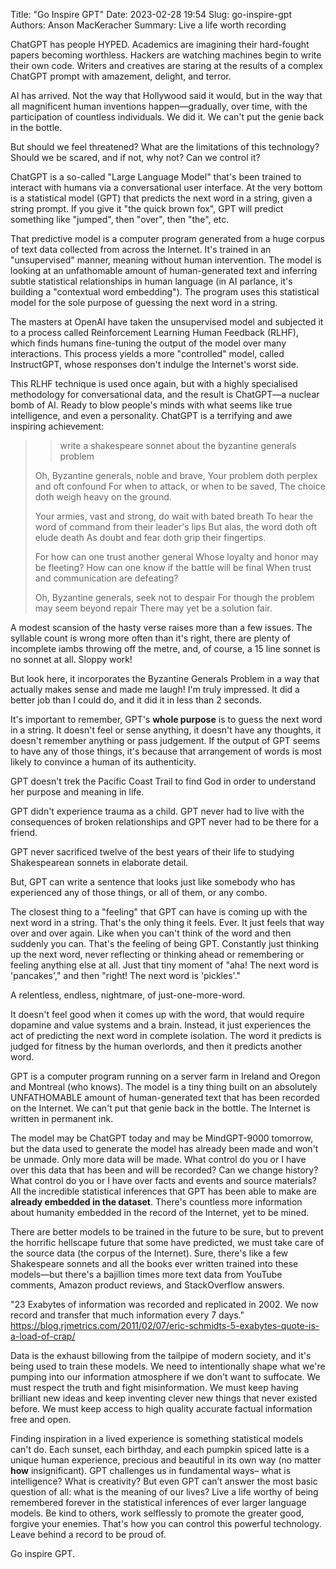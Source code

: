 Title: "Go Inspire GPT"
Date: 2023-02-28 19:54
Slug: go-inspire-gpt
Authors: Anson MacKeracher
Summary: Live a life worth recording

ChatGPT has people HYPED. Academics are imagining their hard-fought
papers becoming worthless. Hackers are watching machines begin to
write their own code. Writers and creatives are staring at the results
of a complex ChatGPT prompt with amazement, delight, and terror.

AI has arrived. Not the way that Hollywood said it would, but in the
way that all magnificent human inventions happen—gradually, over time,
with the participation of countless individuals. We did it. We can't
put the genie back in the bottle.

But should we feel threatened? What are the limitations of this
technology? Should we be scared, and if not, why not? Can we control
it?

ChatGPT is a so-called "Large Language Model" that's been trained to
interact with humans via a conversational user interface. At the very
bottom is a statistical model (GPT) that predicts the next word in a
string, given a string prompt. If you give it "the quick brown fox",
GPT will predict something like "jumped", then "over", then "the",
etc.

That predictive model is a computer program generated from a huge
corpus of text data collected from across the Internet. It's trained
in an "unsupervised" manner, meaning without human intervention. The
model is looking at an unfathomable amount of human-generated text and
inferring subtle statistical relationships in human language (in AI
parlance, it's building a "contextual word embedding"). The program
uses this statistical model for the sole purpose of guessing the next
word in a string.

The masters at OpenAI have taken the unsupervised model and subjected
it to a process called Reinforcement Learning Human Feedback (RLHF),
which finds humans fine-tuning the output of the model over many
interactions. This process yields a more "controlled" model, called
InstructGPT, whose responses don't indulge the Internet's worst side.

This RLHF technique is used once again, but with a highly specialised
methodology for conversational data, and the result is ChatGPT—a
nuclear bomb of AI. Ready to blow people's minds with what seems like
true intelligence, and even a personality. ChatGPT is a terrifying and
awe inspiring achievement:

> > write a shakespeare sonnet about the byzantine generals problem
>
> Oh, Byzantine generals, noble and brave,
> Your problem doth perplex and oft confound
> For when to attack, or when to be saved,
> The choice doth weigh heavy on the ground.
>
> Your armies, vast and strong, do wait with bated breath
> To hear the word of command from their leader's lips
> But alas, the word doth oft elude death
> As doubt and fear doth grip their fingertips.
>
> For how can one trust another general
> Whose loyalty and honor may be fleeting?
> How can one know if the battle will be final
> When trust and communication are defeating?
>
> Oh, Byzantine generals, seek not to despair
> For though the problem may seem beyond repair
> There may yet be a solution fair.

A modest scansion of the hasty verse raises more than a few
issues. The syllable count is wrong more often than it's right, there
are plenty of incomplete iambs throwing off the metre, and, of course,
a 15 line sonnet is no sonnet at all. Sloppy work!

But look here, it incorporates the Byzantine Generals Problem in a way
that actually makes sense and made me laugh! I'm truly impressed. It
did a better job than I could do, and it did it in less than 2
seconds.

It's important to remember, GPT's **whole purpose** is to guess the
next word in a string. It doesn't feel or sense anything, it doesn't
have any thoughts, it doesn't remember anything or pass judgement. If
the output of GPT seems to have any of those things, it's because that
arrangement of words is most likely to convince a human of its
authenticity.

GPT doesn't trek the Pacific Coast Trail to find God in order to
understand her purpose and meaning in life.

GPT didn't experience trauma as a child. GPT never had to live with
the consequences of broken relationships and GPT never had to be there
for a friend.

GPT never sacrificed twelve of the best years of their life to
studying Shakespearean sonnets in elaborate detail.

But, GPT can write a sentence that looks just like somebody who has
experienced any of those things, or all of them, or any combo.

The closest thing to a "feeling" that GPT can have is coming up with
the next word in a string. That's the only thing it feels. Ever. It
just feels that way over and over again. Like when you can't think of
the word and then suddenly you can. That's the feeling of being
GPT. Constantly just thinking up the next word, never reflecting or
thinking ahead or remembering or feeling anything else at all. Just
that tiny moment of "aha! The next word is 'pancakes'," and then
"right! The next word is 'pickles'."

A relentless, endless, nightmare, of just-one-more-word.

It doesn't feel good when it comes up with the word, that would
require dopamine and value systems and a brain. Instead, it just
experiences the act of predicting the next word in complete
isolation. The word it predicts is judged for fitness by the human
overlords, and then it predicts another word.

GPT is a computer program running on a server farm in Ireland and
Oregon and Montreal (who knows). The model is a tiny thing built on an
absolutely UNFATHOMABLE amount of human-generated text that has been
recorded on the Internet. We can't put that genie back in the
bottle. The Internet is written in permanent ink.

The model may be ChatGPT today and may be MindGPT-9000 tomorrow, but
the data used to generate the model has already been made and won't be
unmade. Only more data will be made. What control do you or I have
over this data that has been and will be recorded? Can we change
history? What control do you or I have over facts and events and
source materials? All the incredible statistical inferences that GPT
has been able to make are **already embedded in the dataset**. There's
countless more information about humanity embedded in the record of
the Internet, yet to be mined.

There are better models to be trained in the future to be sure, but to
prevent the horrific hellscape future that some have predicted, we
must take care of the source data (the corpus of the Internet). Sure,
there's like a few Shakespeare sonnets and all the books ever written
trained into these models—but there's a bajillion times more text data
from YouTube comments, Amazon product reviews, and StackOverflow
answers.

"23 Exabytes of information was recorded and replicated in 2002. We
now record and transfer that much information every 7 days."
<https://blog.rjmetrics.com/2011/02/07/eric-schmidts-5-exabytes-quote-is-a-load-of-crap/>

Data is the exhaust billowing from the tailpipe of modern society, and
it's being used to train these models. We need to intentionally shape
what we're pumping into our information atmosphere if we don't want to
suffocate. We must respect the truth and fight misinformation. We must
keep having brilliant new ideas and keep inventing clever new things
that never existed before. We must keep access to high quality
accurate factual information free and open.

Finding inspiration in a lived experience is something statistical
models can't do. Each sunset, each birthday, and each pumpkin spiced
latte is a unique human experience, precious and beautiful in its own
way (no matter **how** insignificant). GPT challenges us in
fundamental ways– what is intelligence? What is creativity? But even
GPT can’t answer the most basic question of all: what is the meaning
of our lives? Live a life worthy of being remembered forever in the
statistical inferences of ever larger language models. Be kind to
others, work selflessly to promote the greater good, forgive your
enemies. That's how you can control this powerful technology. Leave
behind a record to be proud of.

Go inspire GPT.
